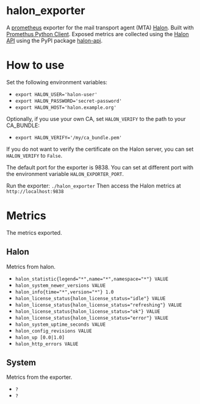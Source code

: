 # halon_exporter
A [prometheus](https://prometheus.io/) exporter for the mail transport agent (MTA) [Halon](https://halon.io/).
Built with [Promethus Python Client](https://github.com/prometheus/client_python).
Exposed metrics are collected using the [Halon API](https://docs.halon.io/api/) using the
PyPI package [halon-api](https://pypi.org/project/halon-api/).

# How to use
Set the following environment variables:
* `export HALON_USER='halon-user'`
* `export HALON_PASSWORD='secret-password'`
* `export HALON_HOST='halon.example.org'`

Optionally, if you use your own CA, set `HALON_VERIFY` to the path to your CA_BUNDLE:
* `export HALON_VERIFY='/my/ca_bundle.pem'`

If you do not want to verify the certificate on the Halon server, you can
set `HALON_VERIFY` to `False`.

The default port for the exporter is 9838. You can set at different
port with the environment variable `HALON_EXPORTER_PORT`.

Run the exporter: `./halon_exporter`
Then access the Halon metrics at `http://localhost:9838`

# Metrics
The metrics exported.

## Halon
Metrics from halon.
* `halon_statistic{legend="*",name="*",namespace="*"} VALUE`
* `halon_system_newer_versions VALUE`
* `halon_info{time="*",version="*"} 1.0`
* `halon_license_status{halon_license_status="idle"} VALUE`
* `halon_license_status{halon_license_status="refreshing"} VALUE`
* `halon_license_status{halon_license_status="ok"} VALUE`
* `halon_license_status{halon_license_status="error"} VALUE`
* `halon_system_uptime_seconds VALUE`
* `halon_config_revisions VALUE`
* `halon_up [0.0|1.0]`
* `halon_http_errors VALUE`
## System
Metrics from the exporter.
* `?`
* `?`
